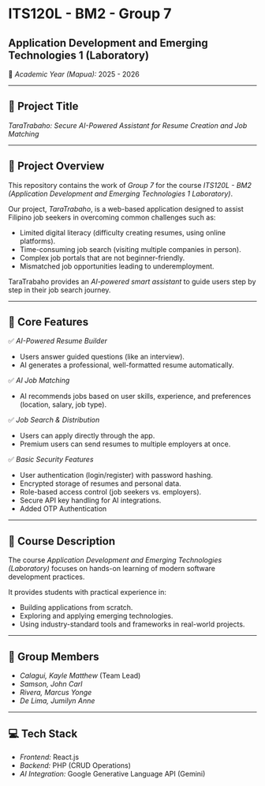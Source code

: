 # ITS120L - BM2 - Group 7  
## Application Development and Emerging Technologies 1 (Laboratory)  

📅 *Academic Year (Mapua):* 2025 - 2026

---

## 📌 Project Title  
*TaraTrabaho: Secure AI-Powered Assistant for Resume Creation and Job Matching*  

---

## 📘 Project Overview  
This repository contains the work of *Group 7* for the course *ITS120L - BM2 (Application Development and Emerging Technologies 1 Laboratory)*.  

Our project, *TaraTrabaho*, is a web-based application designed to assist Filipino job seekers in overcoming common challenges such as:  

- Limited digital literacy (difficulty creating resumes, using online platforms).  
- Time-consuming job search (visiting multiple companies in person).  
- Complex job portals that are not beginner-friendly.  
- Mismatched job opportunities leading to underemployment.  

TaraTrabaho provides an *AI-powered smart assistant* to guide users step by step in their job search journey.  

---

## 🎯 Core Features  
✅ *AI-Powered Resume Builder*  
- Users answer guided questions (like an interview).  
- AI generates a professional, well-formatted resume automatically.  

✅ *AI Job Matching*  
- AI recommends jobs based on user skills, experience, and preferences (location, salary, job type).  

✅ *Job Search & Distribution*  
- Users can apply directly through the app.  
- Premium users can send resumes to multiple employers at once.  

✅ *Basic Security Features*  
- User authentication (login/register) with password hashing.  
- Encrypted storage of resumes and personal data.  
- Role-based access control (job seekers vs. employers).  
- Secure API key handling for AI integrations.  
- Added OTP Authentication

---

## 📘 Course Description  
The course *Application Development and Emerging Technologies (Laboratory)* focuses on hands-on learning of modern software development practices.  

It provides students with practical experience in:  
- Building applications from scratch.  
- Exploring and applying emerging technologies.  
- Using industry-standard tools and frameworks in real-world projects.  

---

## 👥 Group Members  
- *Calagui, Kayle Matthew* (Team Lead)  
- *Samson, John Carl*  
- *Rivera, Marcus Yonge*  
- *De Lima, Jumilyn Anne*  

---

## 💻 Tech Stack  
- *Frontend:* React.js  
- *Backend:* PHP (CRUD Operations)  
- *AI Integration:* Google Generative Language API (Gemini)
